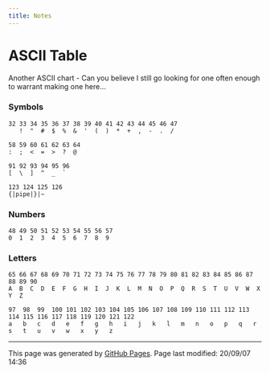 ```yaml
---
title: Notes
---
```

# ASCII Table

Another ASCII chart - Can you believe I still go looking for one often enough to warrant making one here...

### Symbols

```
32 33 34 35 36 37 38 39 40 41 42 43 44 45 46 47
   !  "  #  $  %  &  '  (  )  *  +  ,  -  .  /

58 59 60 61 62 63 64
:  ;  <  =  >  ?  @

91 92 93 94 95 96
[  \  ]  ^  _  `

123 124 125 126
{|pipe|}|~
```

### Numbers

```
48 49 50 51 52 53 54 55 56 57
0  1  2  3  4  5  6  7  8  9
```

### Letters

```
65 66 67 68 69 70 71 72 73 74 75 76 77 78 79 80 81 82 83 84 85 86 87 88 89 90
A  B  C  D  E  F  G  H  I  J  K  L  M  N  O  P  Q  R  S  T  U  V  W  X  Y  Z

97  98  99  100 101 102 103 104 105 106 107 108 109 110 111 112 113 114 115 116 117 118 119 120 121 122
a   b   c   d   e   f   g   h   i   j   k   l   m   n   o   p   q   r   s   t   u   v   w   x   y   z
```

<hr>
<p class="pagedate">This page was generated by <a href=".">GitHub Pages</a>.  Page last modified: 20/09/07 14:36</p>
